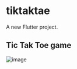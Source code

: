 # tiktaktae

A new Flutter project.

## Tic Tak Toe game

![image](https://user-images.githubusercontent.com/81767933/165829203-8ea0961c-4709-4678-b958-53b366154648.png)

